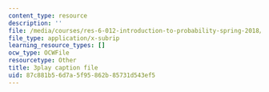 ```yaml
---
content_type: resource
description: ''
file: /media/courses/res-6-012-introduction-to-probability-spring-2018/87c881b56d7a5f95862b85731d543ef5_AyCLokHV774.vtt
file_type: application/x-subrip
learning_resource_types: []
ocw_type: OCWFile
resourcetype: Other
title: 3play caption file
uid: 87c881b5-6d7a-5f95-862b-85731d543ef5
---
```

